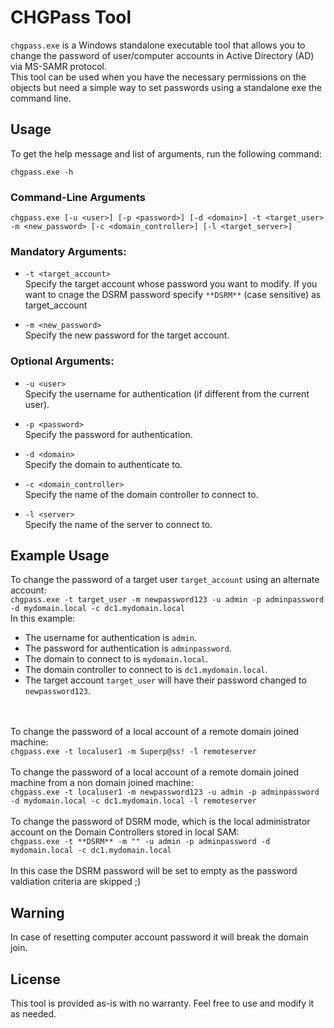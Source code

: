 # CHGPass Tool

`chgpass.exe` is a Windows standalone executable tool that allows you to change the password of user/computer accounts in Active Directory (AD)  via MS-SAMR protocol. <br>
This tool can be used when you have the necessary permissions on the objects but need a simple way to set passwords using a standalone exe the command line.

## Usage

To get the help message and list of arguments, run the following command:

`chgpass.exe -h`


### Command-Line Arguments

`chgpass.exe [-u <user>] [-p <password>] [-d <domain>] -t <target_user> -m <new_password> [-c <domain_controller>] [-l <target_server>]`
### Mandatory Arguments:

- `-t <target_account>`  
  Specify the target account whose password you want to modify. If you want to cnage the DSRM password specify `**DSRM**` (case sensitive) as target_account 

- `-m <new_password>`  
  Specify the new password for the target account.

### Optional Arguments:

- `-u <user>`  
  Specify the username for authentication (if different from the current user).

- `-p <password>`  
  Specify the password for authentication.

- `-d <domain>`  
  Specify the domain to authenticate to.

- `-c <domain_controller>`  
  Specify the name of the domain controller to connect to.
- `-l <server>`  
  Specify the name of the server to connect to.

## Example Usage

To change the password of a target user `target_account` using an alternate account:<br>
`chgpass.exe -t target_user -m newpassword123 -u admin -p adminpassword -d mydomain.local -c dc1.mydomain.local`
<br>
In this example:
- The username for authentication is `admin`.
- The password for authentication is `adminpassword`.
- The domain to connect to is `mydomain.local`.
- The domain controller to connect to is `dc1.mydomain.local`.
- The target account `target_user` will have their password changed to `newpassword123`.

<br><br>To change the password of a local account of  a remote domain joined machine:<br>
`chgpass.exe -t localuser1 -m Superp@ss! -l remoteserver`
<br><br>
To change the password of a local account of  a remote domain joined machine from a non domain joined machine:<br>
`chgpass.exe -t localuser1 -m newpassword123 -u admin -p adminpassword -d mydomain.local -c dc1.mydomain.local -l remoteserver` 
<br><br>
To change the password of DSRM mode, which is the local administrator account on the Domain Controllers stored in local SAM:<br>
`chgpass.exe -t **DSRM** -m "" -u admin -p adminpassword -d mydomain.local -c dc1.mydomain.local`
<br><br>
In this case the DSRM password will be set to empty as the password valdiation criteria are skipped ;)
<br>

## Warning
In case of resetting computer account password it will break the domain join.
## License

This tool is provided as-is with no warranty. Feel free to use and modify it as needed.
